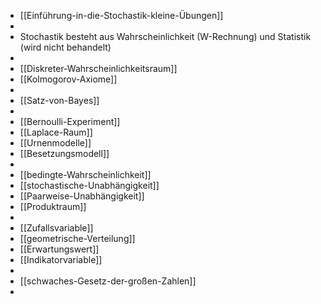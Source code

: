 - [[Einführung-in-die-Stochastik-kleine-Übungen]]
-
- Stochastik besteht aus Wahrscheinlichkeit (W-Rechnung) und Statistik (wird nicht behandelt)
-
- [[Diskreter-Wahrscheinlichkeitsraum]]
- [[Kolmogorov-Axiome]]
-
- [[Satz-von-Bayes]]
-
- [[Bernoulli-Experiment]]
- [[Laplace-Raum]]
- [[Urnenmodelle]]
- [[Besetzungsmodell]]
-
- [[bedingte-Wahrscheinlichkeit]]
- [[stochastische-Unabhängigkeit]]
- [[Paarweise-Unabhängigkeit]]
- [[Produktraum]]
-
- [[Zufallsvariable]]
- [[geometrische-Verteilung]]
- [[Erwartungswert]]
- [[Indikatorvariable]]
-
- [[schwaches-Gesetz-der-großen-Zahlen]]
-